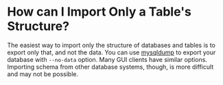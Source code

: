 # How can I Import Only a Table's Structure?

The easiest way to import only the structure of databases and tables is to export only that, and not the data. You can use [mysqldump](../../../clients-and-utilities/legacy-clients-and-utilities/mysqldumpslow.md) to export your database with `--no-data` option. Many GUI clients have similar options. Importing schema from other database systems, though, is more difficult and may not be possible.
